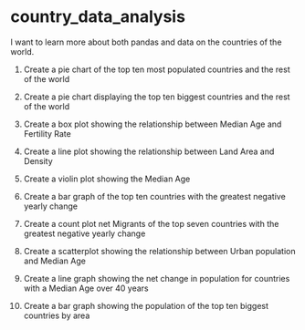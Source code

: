 # country_data_analysis
I want to learn more about both pandas and data on the countries of the world.

1. Create a pie chart of the top ten most populated countries and the rest of the world

2. Create a pie chart displaying the top ten biggest countries and the rest of the world

3. Create a box plot showing the relationship between Median Age and Fertility Rate

4. Create a line plot showing the relationship between Land Area and Density

5. Create a violin plot showing the Median Age

6. Create a bar graph of the top ten countries with the greatest negative yearly change

7. Create a count plot net Migrants of the top seven countries with the greatest negative yearly change

8. Create a scatterplot showing the relationship between Urban population and Median Age

9. Create a line graph showing the net change in population for countries with a Median Age over 40 years

10. Create a bar graph showing the population of the top ten biggest countries by area